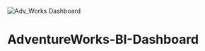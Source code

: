 ![Adv_Works Dashboard](https://github.com/emanashraf152/AdventureWorks-BI-Dashboard/assets/73170810/204b9223-6c27-4161-b0e5-2483570d2e30)
# AdventureWorks-BI-Dashboard
